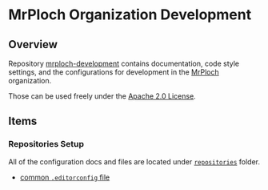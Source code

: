 # MrPloch Organization Development

## Overview

Repository [mrploch-development](https://github.com/mrploch/mrploch-development) contains documentation, code style settings, and the configurations for development in the [MrPloch](https://github.com/mrploch) organization.

Those can be used freely under the [Apache 2.0 License](./LICENSE).

## Items
### Repositories Setup

All of the configuration docs and files are located under [`repositories`](./repositories/) folder.

- [common `.editorconfig` file](./repositories/common-editorconfig/.editorconfig)
